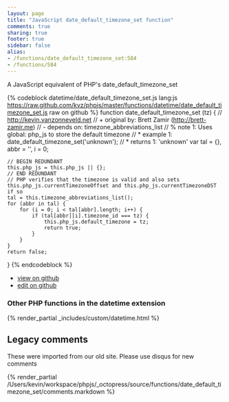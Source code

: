 ```yaml
---
layout: page
title: "JavaScript date_default_timezone_set function"
comments: true
sharing: true
footer: true
sidebar: false
alias:
- /functions/date_default_timezone_set:584
- /functions/584
---
```

<!-- Generated by Rakefile:build -->
A JavaScript equivalent of PHP's date_default_timezone_set

{% codeblock datetime/date_default_timezone_set.js lang:js https://raw.github.com/kvz/phpjs/master/functions/datetime/date_default_timezone_set.js raw on github %}
function date_default_timezone_set (tz) {
    // http://kevin.vanzonneveld.net
    // +   original by: Brett Zamir (http://brett-zamir.me)
    // -    depends on: timezone_abbreviations_list
    // %        note 1: Uses global: php_js to store the default timezone
    // *     example 1: date_default_timezone_set('unknown');
    // *     returns 1: 'unknown'
    var tal = {},
        abbr = '',
        i = 0;

    // BEGIN REDUNDANT
    this.php_js = this.php_js || {};
    // END REDUNDANT
    // PHP verifies that the timezone is valid and also sets this.php_js.currentTimezoneOffset and this.php_js.currentTimezoneDST if so
    tal = this.timezone_abbreviations_list();
    for (abbr in tal) {
        for (i = 0; i < tal[abbr].length; i++) {
            if (tal[abbr][i].timezone_id === tz) {
                this.php_js.default_timezone = tz;
                return true;
            }
        }
    }
    return false;
}
{% endcodeblock %}

 - [view on github](https://github.com/kvz/phpjs/blob/master/functions/datetime/date_default_timezone_set.js)
 - [edit on github](https://github.com/kvz/phpjs/edit/master/functions/datetime/date_default_timezone_set.js)

### Other PHP functions in the datetime extension
{% render_partial _includes/custom/datetime.html %}
## Legacy comments
These were imported from our old site. Please use disqus for new comments
<div style="overflow-y: scroll; height: 500px;">
{% render_partial /Users/kevin/workspace/phpjs/_octopress/source/functions/date_default_timezone_set/comments.markdown %}
</div>
